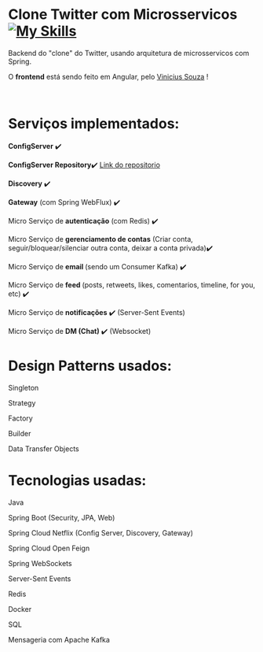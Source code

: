 # Clone Twitter com Microsservicos [![My Skills](https://skillicons.dev/icons?i=twitter,spring)](https://skillicons.dev)  

<p>Backend do "clone" do Twitter, usando arquitetura de microsservicos com Spring.</p>
<p>O <b>frontend</b> está sendo feito em Angular, pelo <a href="https://github.com/souzxvini?tab=repositories">Vinicius Souza</a> !</p>

<br>

# Serviços implementados:
<p><b>ConfigServer</b> ✔️</p> 
<p><b>ConfigServer Repository</b>✔️ <a href="https://github.com/vsouzx/Microservicos-Clone-Twitter-Repository"> Link do repositorio</a></p>
<p><b>Discovery</b> ✔️</p>
<p><b>Gateway</b> (com Spring WebFlux) ✔️</p>
<p>Micro Serviço de <b>autenticação</b> (com Redis) ✔️</p>
<p>Micro Serviço de <b>gerenciamento de contas</b> (Criar conta, seguir/bloquear/silenciar outra conta, deixar a conta privada)✔️</p>
<p>Micro Serviço de <b>email </b>(sendo um Consumer Kafka) ✔️</p>
<p>Micro Serviço de <b>feed </b>(posts, retweets, likes, comentarios, timeline, for you, etc) ✔️ </p>
<p>Micro Serviço de <b>notificações</b> ✔️ (Server-Sent Events)</p>
<p>Micro Serviço de <b>DM (Chat)</b> ✔️ (Websocket)</p>

# Design Patterns usados:
<p>Singleton</p>
<p>Strategy</p>
<p>Factory</p>
<p>Builder</p>
<p>Data Transfer Objects</p>

# Tecnologias usadas:
<p>Java</p>
<p>Spring Boot (Security, JPA, Web)</p>
<p>Spring Cloud Netflix (Config Server, Discovery, Gateway)</p>
<p>Spring Cloud Open Feign</p>
<p>Spring WebSockets</p>
<p>Server-Sent Events</p>
<p>Redis</p>
<p>Docker</p>
<p>SQL</p>
<p>Mensageria com Apache Kafka</p>
